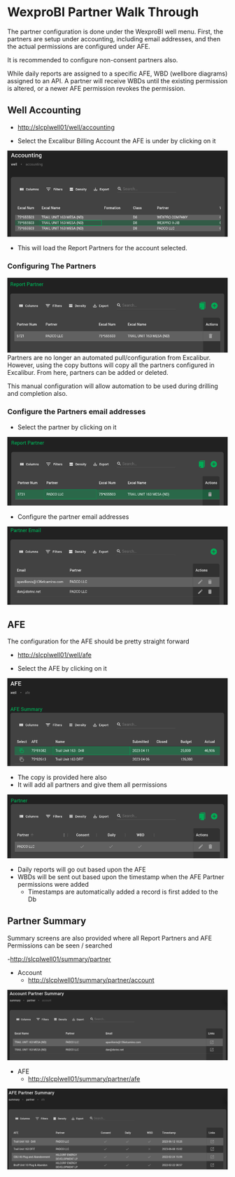 # WexproBI Partner Walk Through

The partner configuration is done under the WexproBI well menu. First, the partners are setup under accounting, including email addresses, and then the actual permissions are configured under AFE.

It is recommended to configure non-consent partners also.

While daily reports are assigned to a specific AFE, WBD (wellbore diagrams) assigned to an API. A partner will receive WBDs until the existing permission is altered, or a newer AFE permission revokes the permission.

## Well Accounting
- <http://slcplwell01/well/accounting>
  
- Select the Excalibur Billing Account the AFE is under by clicking on it
  
![Select the Excalibur Billing Account the AFE is under](./images/selectAccount.png "Selected Account")

- This will load the Report Partners for the account selected. 

### Configuring The Partners

![Report Partners](./images/reportPartners.png "Report Partners")
Partners are no longer an automated pull/configuration from Excalibur. However, using the copy buttons will copy all the partners configured in Excalibur. From here, partners can be added or deleted.

This manual configuration will allow automation to be used during drilling and completion also.

### Configure the Partners email addresses
- Select the partner by clicking on it

![Selected Report Partner](./images/selectReportPartner.png "Selected Report Partner")

- Configure the partner email addresses

![Partner Emails](./images/partnerEmails.png "Partner Emails")

## AFE
The configuration for the AFE should be pretty straight forward

- <http://slcplwell01/well/afe>

- Select the AFE by clicking on it

![Select AFE](./images/selectAfe.png "Select AFE")

- The copy is provided here also
- It will add all partners and give them all permissions

![AFE Partner](./images/afePartner.png "AFE Partner")

- Daily reports will go out based upon the AFE
- WBDs will be sent out based upon the timestamp when the AFE Partner permissions were added
  - Timestamps are automatically added a record is first added to the Db


## Partner Summary
Summary screens are also provided where all Report Partners and AFE Permissions can be seen / searched

-<http://slcplwell01/summary/partner>

- Account
  - <http://slcplwell01/summary/partner/account>

![Account Summary](./images/summaryAccount.png "Account Summary")

- AFE
  - <http://slcplwell01/summary/partner/afe>

![AFE Summary](./images/summaryAfe.png "AFE Summary")